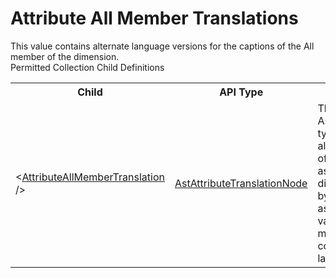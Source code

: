 # Attribute All Member Translations

<div class="LanguageSummary"><div class ="SummaryItem">This value contains alternate language versions for the captions of the All member of the dimension.</div></div><div class="SchemaBindingGroup"><div class="SchemaBindingGroupHeader">Permitted Collection Child Definitions</div><table id="SchemaBindingList" class="SchemaBindingList"><tbody><tr><th class="SchemaBindingNameColumnHeader">Child</th><th class="SchemaBindingTypeColumnHeader">API Type</th><th class="SchemaBindingSummaryColumnHeader">Description</th></tr><tr class="cd0"><td class="SchemaBindingName"><span class="punc">&lt;</span><a href=Varigence.Languages.Biml.Dimension.AstAttributeTranslationNode.html">AttributeAllMemberTranslation</a><span class="punc"> /&gt;</span></td><td class="SchemaBindingType"><a href="../api-reference/Varigence.Languages.Biml.Dimension.AstAttributeTranslationNode.html">AstAttributeTranslationNode</a></td><td class="SchemaBindingSummary">The AstAttributeTranslationNode type is used to define alternate language versions of attribute members associated with a dimension. These are used by client applications such as Microsoft Excel to show values for dimension metadata that are consistent with the language of the end-user.</td></tr></tbody></table></div>